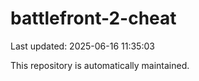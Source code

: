 # battlefront-2-cheat

Last updated: 2025-06-16 11:35:03

This repository is automatically maintained.
